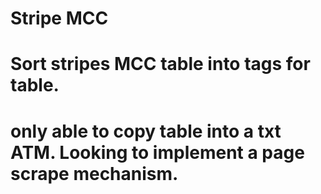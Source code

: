 # Stripe MCC
# Sort stripes MCC table into </option> tags for </select> table.
# only able to copy table into a txt ATM. Looking to implement a page scrape mechanism.
